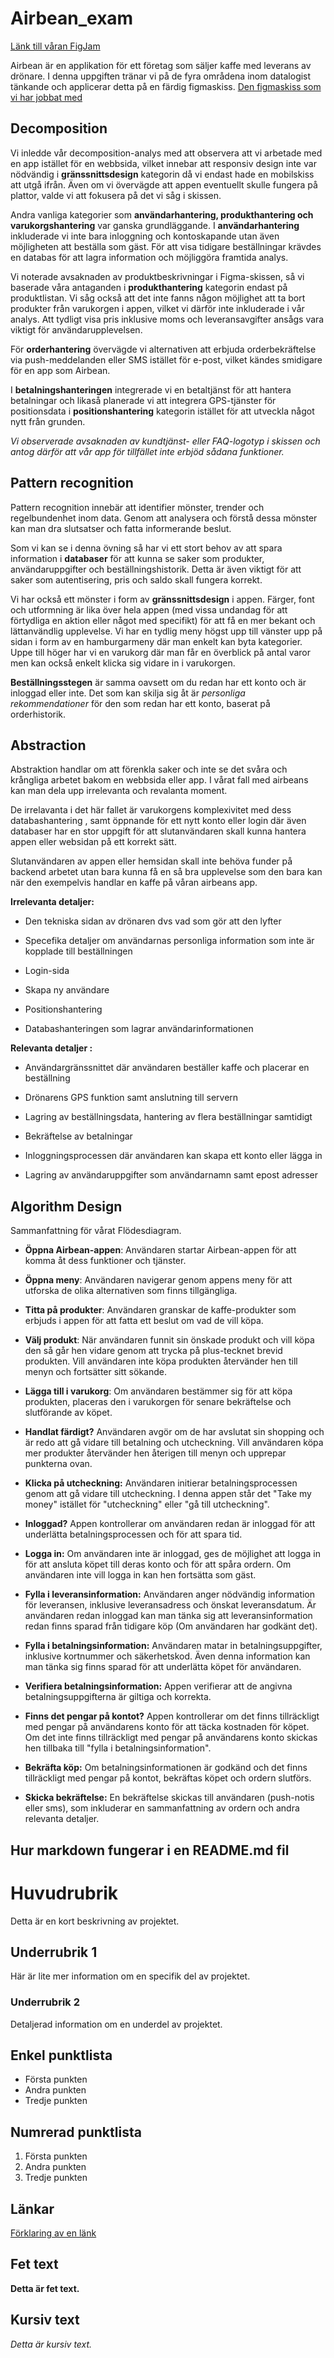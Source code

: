 # Airbean_exam

[Länk till våran FigJam](https://www.figma.com/file/bdfK8SdzPotc6DDfbonobH/Airbeans-Silver-Zebras?type=whiteboard&node-id=0%3A1&t=AYfwExfEYXoPQf6b-1)

Airbean är en applikation för ett företag som säljer kaffe med leverans av drönare. 
I denna uppgiften tränar vi på de fyra områdena inom datalogist tänkande och applicerar detta på en färdig figmaskiss. 
[Den figmaskiss som vi har jobbat med](https://www.figma.com/file/ONcO3UQRPBLQsZc3FkysMt/AirBean-v.1.1---with-profile?type=design&node-id=0-1&mode=design)

## Decomposition 

Vi inledde vår decomposition-analys med att observera att vi arbetade med en app istället för en webbsida, vilket innebar att responsiv design inte var nödvändig i **gränssnittsdesign** kategorin då vi endast hade en mobilskiss att utgå ifrån. Även om vi övervägde att appen eventuellt skulle fungera på plattor, valde vi att fokusera på det vi såg i skissen.

Andra vanliga kategorier som **användarhantering, produkthantering och varukorgshantering** var ganska grundläggande. I **användarhantering** inkluderade vi inte bara inloggning och kontoskapande utan även möjligheten att beställa som gäst. För att visa tidigare beställningar krävdes en databas för att lagra information och möjliggöra framtida analys.

Vi noterade avsaknaden av produktbeskrivningar i Figma-skissen, så vi baserade våra antaganden i **produkthantering** kategorin endast på produktlistan. Vi såg också att det inte fanns någon möjlighet att ta bort produkter från varukorgen i appen, vilket vi därför inte inkluderade i vår analys. Att tydligt visa pris inklusive moms och leveransavgifter ansågs vara viktigt för användarupplevelsen.

För **orderhantering** övervägde vi alternativen att erbjuda orderbekräftelse via push-meddelanden eller SMS istället för e-post, vilket kändes smidigare för en app som Airbean.

I **betalningshanteringen** integrerade vi en betaltjänst för att hantera betalningar och likaså planerade vi att integrera GPS-tjänster för positionsdata i **positionshantering** kategorin istället för att utveckla något nytt från grunden.

*Vi observerade avsaknaden av kundtjänst- eller FAQ-logotyp i skissen och antog därför att vår app för tillfället inte erbjöd sådana funktioner.*

## Pattern recognition 

Pattern recognition innebär att identifier mönster, trender och regelbundenhet inom data. Genom att analysera och förstå dessa mönster kan man dra slutsatser och fatta informerande beslut. 

Som vi kan se i denna övning så har vi ett stort behov av att spara information i **databaser** för att kunna se saker som produkter, användaruppgifter och beställningshistorik. 
Detta är även viktigt för att saker som autentisering, pris och saldo skall fungera korrekt. 

Vi har också ett mönster i form av **gränssnittsdesign** i appen. 
Färger, font och utformning är lika över hela appen (med vissa undandag för att förtydliga en aktion eller något med specifikt) för att få en mer bekant och lättanvändlig upplevelse.
Vi har en tydlig meny högst upp till vänster upp på sidan i form av en hamburgarmeny där man enkelt kan byta kategorier. Uppe till höger har vi en varukorg där man får en överblick på antal varor men kan också enkelt klicka sig vidare in i varukorgen.


**Beställningsstegen** är samma oavsett om du redan har ett konto och är inloggad eller inte. Det som kan skilja sig åt är *personliga rekommendationer* för den som redan har ett konto, baserat på orderhistorik. 

## Abstraction 
Abstraktion handlar om att förenkla saker och inte se det svåra och krångliga arbetet bakom en webbsida eller app.
I vårat fall med airbeans kan man dela upp irrelevanta och revalanta moment.

De irrelavanta i det här fallet är varukorgens komplexivitet med dess databashantering , samt öppnande för ett nytt konto eller login där även databaser har en stor uppgift för att slutanvändaren  skall kunna hantera appen eller websidan på ett korrekt sätt.

Slutanvändaren av appen eller hemsidan skall inte behöva funder på backend arbetet utan bara kunna få en så bra upplevelse som den bara kan när den exempelvis handlar en kaffe på våran airbeans app.

**Irrelevanta detaljer:**

- Den tekniska sidan av drönaren dvs vad som gör att den lyfter

- Specefika detaljer om användarnas personliga information som inte är kopplade till beställningen

- Login-sida

- Skapa ny användare

- Positionshantering

- Databashanteringen som lagrar användarinformationen

**Relevanta detaljer :**

- Användargränssnittet där användaren beställer kaffe och placerar en beställning

- Drönarens GPS funktion samt anslutning till servern

- Lagring av beställningsdata, hantering av flera beställningar samtidigt

- Bekräftelse av betalningar

- Inloggningsprocessen där användaren kan skapa ett konto eller lägga in

- Lagring av användaruppgifter som användarnamn samt epost adresser



## Algorithm Design 

Sammanfattning för vårat Flödesdiagram. 

- **Öppna Airbean-appen**:
Användaren startar Airbean-appen för att komma åt dess funktioner och tjänster.

- **Öppna meny**:
Användaren navigerar genom appens meny för att utforska de olika alternativen som finns tillgängliga.

- **Titta på produkter**:
Användaren granskar de kaffe-produkter som erbjuds i appen för att fatta ett beslut om vad de vill köpa.

- **Välj produkt**:
När användaren funnit sin önskade produkt och vill köpa den så går hen vidare genom att trycka på plus-tecknet brevid produkten. Vill användaren inte köpa produkten återvänder hen till menyn och fortsätter sitt sökande.

- **Lägga till i varukorg**:
Om användaren bestämmer sig för att köpa produkten, placeras den i varukorgen för senare bekräftelse och slutförande av köpet.

- **Handlat färdigt?**
Användaren avgör om de har avslutat sin shopping och är redo att gå vidare till betalning och utcheckning. Vill användaren köpa mer produkter återvänder hen återigen till menyn och upprepar punkterna ovan.

- **Klicka på utcheckning:**
Användaren initierar betalningsprocessen genom att gå vidare till utcheckning. I denna appen står det "Take my money" istället för "utcheckning" eller "gå till utcheckning". 

- **Inloggad?**
Appen kontrollerar om användaren redan är inloggad för att underlätta betalningsprocessen och för att spara tid.

- **Logga in:**
Om användaren inte är inloggad, ges de möjlighet att logga in för att ansluta köpet till deras konto och för att spåra ordern. Om användaren inte vill logga in kan hen fortsätta som gäst.

- **Fylla i leveransinformation:**
Användaren anger nödvändig information för leveransen, inklusive leveransadress och önskat leveransdatum. Är användaren redan inloggad kan man tänka sig att leveransinformation redan finns sparad från tidigare köp (Om användaren har godkänt det).

- **Fylla i betalningsinformation:**
Användaren matar in betalningsuppgifter, inklusive kortnummer och säkerhetskod. Även denna information kan man tänka sig finns sparad för att underlätta köpet för användaren.

- **Verifiera betalningsinformation:**
Appen verifierar att de angivna betalningsuppgifterna är giltiga och korrekta.

- **Finns det pengar på kontot?**
Appen kontrollerar om det finns tillräckligt med pengar på användarens konto för att täcka kostnaden för köpet.  Om det inte finns tillräckligt med pengar på användarens konto skickas hen tillbaka till "fylla i betalningsinformation". 

- **Bekräfta köp:**
Om betalningsinformationen är godkänd och det finns tillräckligt med pengar på kontot, bekräftas köpet och ordern slutförs.

- **Skicka bekräftelse:**
En bekräftelse skickas till användaren (push-notis eller sms), som inkluderar en sammanfattning av ordern och andra relevanta detaljer.

## Hur markdown fungerar i en README.md fil 

# Huvudrubrik

Detta är en kort beskrivning av projektet.

## Underrubrik 1

Här är lite mer information om en specifik del av projektet.

### Underrubrik 2

Detaljerad information om en underdel av projektet.

## Enkel punktlista

- Första punkten
- Andra punkten
- Tredje punkten

## Numrerad punktlista

1. Första punkten
2. Andra punkten
3. Tredje punkten

## Länkar

[Förklaring av en länk](https://www.example.com)

## Fet text

**Detta är fet text.**

## Kursiv text

*Detta är kursiv text.*
